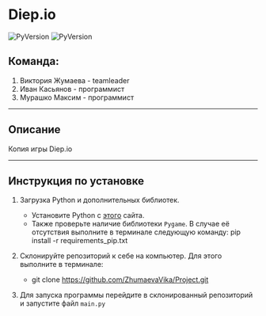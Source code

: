 # Diep.io

![PyVersion](https://img.shields.io/badge/python-3.8%2B-brightgreen) ![PyVersion](https://img.shields.io/badge/Pygame-2.1.2-brightgreen)

## Команда:
1. Виктория Жумаева - teamleader
2. Иван Касьянов - программист
3. Мурашко Максим - программист

---

## Описание

Копия игры Diep.io

---
## Инструкция по установке

1. Загрузка Python и дополнительных библиотек.
   - Установите Python с [этого](https://www.python.org/downloads/) сайта.
   - Также проверьте наличие библиотеки `Pygame`. В случае её отсутствия выполните в терминале следующую команду:
   pip install -r requirements_pip.txt

2. Склонируйте репозиторий к себе на компьютер. Для этого выполните в терминале:

    - git clone https://github.com/ZhumaevaVika/Project.git

3. Для запуска программы перейдите в склонированный репозиторий и запустите файл `main.py`


    
